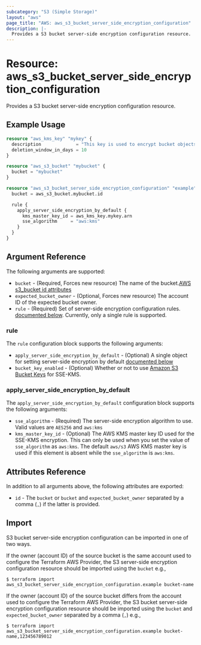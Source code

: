 ```yaml
---
subcategory: "S3 (Simple Storage)"
layout: "aws"
page_title: "AWS: aws_s3_bucket_server_side_encryption_configuration"
description: |-
  Provides a S3 bucket server-side encryption configuration resource.
---
```


# Resource: aws_s3_bucket_server_side_encryption_configuration

Provides a S3 bucket server-side encryption configuration resource.

## Example Usage

```terraform
resource "aws_kms_key" "mykey" {
  description             = "This key is used to encrypt bucket objects"
  deletion_window_in_days = 10
}

resource "aws_s3_bucket" "mybucket" {
  bucket = "mybucket"
}

resource "aws_s3_bucket_server_side_encryption_configuration" "example" {
  bucket = aws_s3_bucket.mybucket.id

  rule {
    apply_server_side_encryption_by_default {
      kms_master_key_id = aws_kms_key.mykey.arn
      sse_algorithm     = "aws:kms"
    }
  }
}
```

## Argument Reference

The following arguments are supported:

* `bucket` - (Required, Forces new resource) The name of the bucket.[AWS s3_bucket id attributes](https://registry.terraform.io/providers/hashicorp/aws/latest/docs/resources/s3_bucket#id)
* `expected_bucket_owner` - (Optional, Forces new resource) The account ID of the expected bucket owner.
* `rule` - (Required) Set of server-side encryption configuration rules. [documented below](#rule). Currently, only a single rule is supported.

### rule

The `rule` configuration block supports the following arguments:

* `apply_server_side_encryption_by_default` - (Optional) A single object for setting server-side encryption by default [documented below](#apply_server_side_encryption_by_default)
* `bucket_key_enabled` - (Optional) Whether or not to use [Amazon S3 Bucket Keys](https://docs.aws.amazon.com/AmazonS3/latest/dev/bucket-key.html) for SSE-KMS.

### apply_server_side_encryption_by_default

The `apply_server_side_encryption_by_default` configuration block supports the following arguments:

* `sse_algorithm` - (Required) The server-side encryption algorithm to use. Valid values are `AES256` and `aws:kms`
* `kms_master_key_id` - (Optional) The AWS KMS master key ID used for the SSE-KMS encryption. This can only be used when you set the value of `sse_algorithm` as `aws:kms`. The default `aws/s3` AWS KMS master key is used if this element is absent while the `sse_algorithm` is `aws:kms`.

## Attributes Reference

In addition to all arguments above, the following attributes are exported:

* `id` - The `bucket` or `bucket` and `expected_bucket_owner` separated by a comma (`,`) if the latter is provided.

## Import

S3 bucket server-side encryption configuration can be imported in one of two ways.

If the owner (account ID) of the source bucket is the same account used to configure the Terraform AWS Provider,
the S3 server-side encryption configuration resource should be imported using the `bucket` e.g.,

```
$ terraform import aws_s3_bucket_server_side_encryption_configuration.example bucket-name
```

If the owner (account ID) of the source bucket differs from the account used to configure the Terraform AWS Provider,
the S3 bucket server-side encryption configuration resource should be imported using the `bucket` and `expected_bucket_owner` separated by a comma (`,`) e.g.,

```
$ terraform import aws_s3_bucket_server_side_encryption_configuration.example bucket-name,123456789012
```
